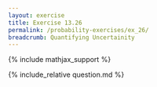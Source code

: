 ```yaml
---
layout: exercise
title: Exercise 13.26
permalink: /probability-exercises/ex_26/
breadcrumb: Quantifying Uncertainity
---
```


{% include mathjax_support %}

<div><i class="arrow-up loader" data-chapter="probability-exercises" data-exercise="ex_26" data-rating="0"></i></div>
{% include_relative question.md %}
